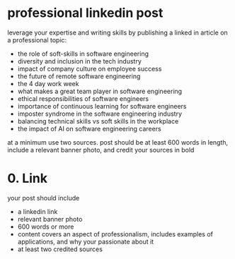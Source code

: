 # professional linkedin post

leverage your expertise and writing skills by publishing a linked in article on
a professional topic:

- the role of soft-skills in software engineering
- diversity and inclusion in the tech industry
- impact of company culture on employee success
- the future of remote software engineering
- the 4 day work week
- what makes a great team player in software engineering
- ethical responsibilities of software engineers
- importance of continuous learning for software engineers
- imposter syndrome in the software engineering industry
- balancing technical skills vs soft skills in the workplace
- the impact of AI on software engineering careers

at a minimum use two sources. post should be at least 600 words in length,
include a relevant banner photo, and credit your sources in bold

# 0. Link

your post should include

- a linkedin link
- relevant banner photo
- 600 words or more
- content covers an aspect of professionalism, includes examples of
  applications, and why your passionate about it
- at least two credited sources

